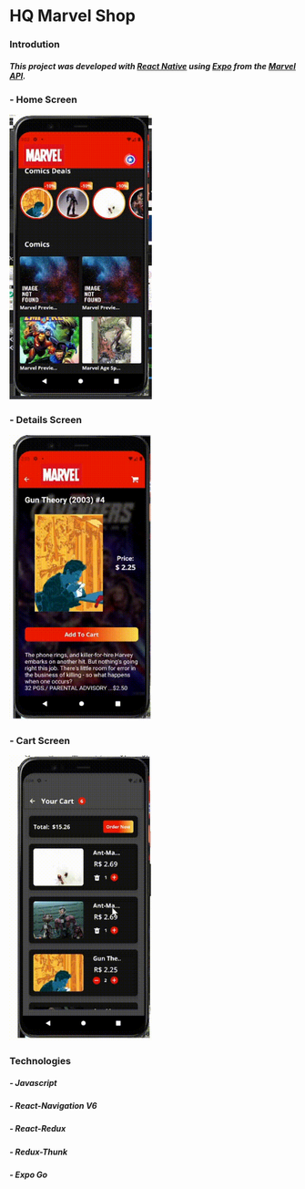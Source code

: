 # HQ Marvel Shop


### Introdution

##### This project was developed with [React Native](https://reactnative.dev/) using [Expo](https://expo.dev/) from the [Marvel API](https://developer.marvel.com/). 


### - Home Screen

<p alignItem="end">
  <img width="250" height="500" src="src/assets/toReadME/2021-09-02 00-02-22 (online-video-cutter.com).gif">
 </p> 


### - Details Screen

<p alignItem="start">
  <img width="250" height="500" src="src/assets/toReadME/2021-09-02 00-03-00 (online-video-cutter.com).gif">
 </p>


### - Cart Screen

<p alignItem="start">
  <img width="250" height="500" src="src/assets/toReadME/2021-09-02 00-04-06 (online-video-cutter.com).gif">
</p>

### Technologies

##### - Javascript
##### - React-Navigation V6
##### - React-Redux
##### - Redux-Thunk
##### - Expo Go
